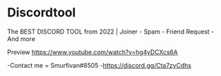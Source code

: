 # Discordtool
The BEST DISCORD TOOL from 2022 | Joiner - Spam - Friend Request - And more 

Preview
https://www.youtube.com/watch?v=hg4yDCXcs6A

-Contact me = Smurfivan#8505
-https://discord.gg/Cta7zyCdhs
